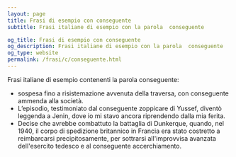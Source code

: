 ```yaml
---
layout: page
title: Frasi di esempio con conseguente 
subtitle: Frasi italiane di esempio con la parola  conseguente

og_title: Frasi di esempio con conseguente 
og_description: Frasi italiane di esempio con la parola  conseguente
og_type: website
permalink: /frasi/c/conseguente.html
---
```


Frasi italiane di esempio contenenti la parola conseguente:


- sospesa fino a risistemazione avvenuta della traversa, con conseguente ammenda alla società.
- L’episodio, testimoniato dal conseguente zoppicare di Yussef, diventò leggenda a Jenin, dove io mi stavo ancora riprendendo dalla mia ferita.
- Decise che avrebbe combattuto la battaglia di Dunkerque, quando, nel 1940, il corpo di spedizione britannico in Francia era stato costretto a reimbarcarsi precipitosamente, per sottrarsi all'improvvisa avanzata dell'esercito tedesco e al conseguente accerchiamento.
